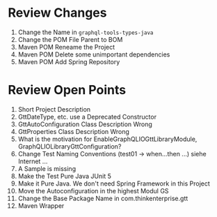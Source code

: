 # Review Changes 

1. Change the Name in ```graphql-tools-types-java``` 
2. Change the POM File Parent to BOM 
3. Maven POM Reneame the Project 
3. Maven POM Delete some unimportant dependencies 
4. Maven POM Add Spring Repository

# Review Open Points 

1. Short Project Description 
2. GttDateType, etc. use a Deprecated Constructor   
3. GttAutoConfiguration Class Description Wrong 
4. GttProperties Class Description Wrong 
5. What is the motivation for EnableGraphQLIOGttLibraryModule, GraphQLIOLibraryGttConfiguration?  
6. Change Test Naming Conventions (test01 -> when...then ...) siehe Internet ...
7. A Sample is missing 
8. Make the Test Pure Java JUnit 5 
9. Make it Pure Java. We don't need Spring Framework in this Project 
10. Move the Autoconfiguration in the highest Modul GS
11. Change the Base Package Name in com.thinkenterprise.gtt 
12. Maven Wrapper 
